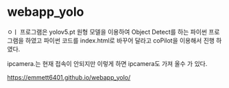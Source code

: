 # webapp_yolo
ㅇㅣ 프로그램은 yolov5.pt 원형 모델을 이용하여 
Object Detect를 하는 파이썬 프로그램을 하였고 
파이썬 코드를 index.html로 바꾸어 달라고 coPilot을 이용해서 진행 하였다. 

ipcamera.는 현재 접속이 안되지만 이렇게 하면 ipcamera도 가져 올수 가 있다.

https://emmett6401.github.io/webapp_yolo/

